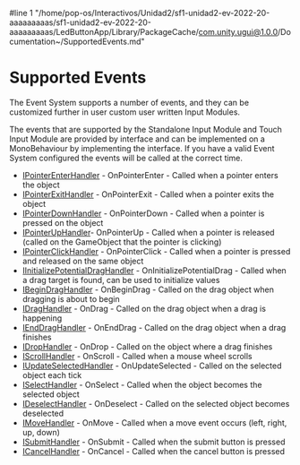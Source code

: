 #line 1 "/home/pop-os/Interactivos/Unidad2/sf1-unidad2-ev-2022-20-aaaaaaaaas/sf1-unidad2-ev-2022-20-aaaaaaaaas/LedButtonApp/Library/PackageCache/com.unity.ugui@1.0.0/Documentation~/SupportedEvents.md"
# Supported Events

The Event System supports a number of events, and they can be customized further in user custom user written Input Modules.

The events that are supported by the Standalone Input Module and Touch Input Module are provided by interface and can be implemented on a MonoBehaviour by implementing the interface. If you have a valid Event System configured the events will be called at the correct time.

- [IPointerEnterHandler](xref:UnityEngine.EventSystems.IPointerEnterHandler) - OnPointerEnter - Called when a pointer enters the object
- [IPointerExitHandler](xref:UnityEngine.EventSystems.IPointerExitHandler) - OnPointerExit - Called when a pointer exits the object
- [IPointerDownHandler](xref:UnityEngine.EventSystems.IPointerDownHandler) - OnPointerDown - Called when a pointer is pressed on the object
- [IPointerUpHandler](xref:UnityEngine.EventSystems.IPointerUpHandler)- OnPointerUp - Called when a pointer is released (called on the GameObject that the pointer is clicking)
- [IPointerClickHandler](xref:UnityEngine.EventSystems.IPointerClickHandler) - OnPointerClick - Called when a pointer is pressed and released on the same object
- [IInitializePotentialDragHandler](xref:UnityEngine.EventSystems.IInitializePotentialDragHandler) - OnInitializePotentialDrag - Called when a drag target is found, can be used to initialize values
- [IBeginDragHandler](xref:UnityEngine.EventSystems.IBeginDragHandler) - OnBeginDrag - Called on the drag object when dragging is about to begin
- [IDragHandler](xref:UnityEngine.EventSystems.IDragHandler) - OnDrag - Called on the drag object when a drag is happening
- [IEndDragHandler](xref:UnityEngine.EventSystems.IEndDragHandler) - OnEndDrag - Called on the drag object when a drag finishes
- [IDropHandler](xref:UnityEngine.EventSystems.IDropHandler) - OnDrop - Called on the object where a drag finishes
- [IScrollHandler](xref:UnityEngine.EventSystems.IScrollHandler) - OnScroll - Called when a mouse wheel scrolls
- [IUpdateSelectedHandler](xref:UnityEngine.EventSystems.IUpdateSelectedHandler) - OnUpdateSelected - Called on the selected object each tick
- [ISelectHandler](xref:UnityEngine.EventSystems.ISelectHandler) - OnSelect - Called when the object becomes the selected object
- [IDeselectHandler](xref:UnityEngine.EventSystems.IDeselectHandler) - OnDeselect - Called on the selected object becomes deselected
- [IMoveHandler](xref:UnityEngine.EventSystems.IMoveHandler) - OnMove - Called when a move event occurs (left, right, up, down)
- [ISubmitHandler](xref:UnityEngine.EventSystems.ISubmitHandler) - OnSubmit - Called when the submit button is pressed
- [ICancelHandler](xref:UnityEngine.EventSystems.ICancelHandler) - OnCancel - Called when the cancel button is pressed
